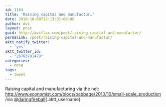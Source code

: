 ```yaml
---
id: 1164
title: 'Raising capital and manufactur…'
date: 2010-10-08T12:13:31+00:00
author: Avi
layout: post
guid: http://aviflax.com/post/raising-capital-and-manufactur/
permalink: /post/raising-capital-and-manufactur/
aktt_notify_twitter:
  - 'yes'
aktt_twitter_id:
  - "26763781479"
categories:
  - none
tags:
  - tweet
---
```

Raising capital and manufacturing via the net: <a href="http://www.economist.com/blogs/babbage/2010/10/small-scale_production" rel="nofollow">http://www.economist.com/blogs/babbage/2010/10/small-scale_production</a> /via @[daringfireball](http://twitter.com/daringfireball){.aktt_username}